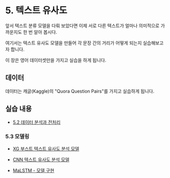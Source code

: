 # 5. 텍스트 유사도

앞서 텍스트 분류 모델을 다뤄 보았다면 이제 서로 다른 텍스트가 얼마나 의미적으로 가까운지도 한 번 알아 봅시다.

여기서는 텍스트 유사도 모델을 만들어 각 문장 간의 거리가 어떻게 되는지 실습해보고자 합니다.

이 장은 영어 데이터셋만을 가지고 실습을 하게 됩니다.

## 데이터

데이터는 캐글(Kaggle)의 "Quora Question Pairs"를 가지고 실습하게 됩니다.

## 실습 내용

- [5.2 데이터 분석과 전처리](./5.2.EDA&preprocessing.ipynb)

### 5.3 모델링
- [XG 부스트 텍스트 유사도 분석 모델](./5.3.1.XGboost.ipynb)

- [CNN 텍스트 유사도 분석 모델](./5.3.2.Quora_CNN.ipynb)

- [MaLSTM - 모델 구현](./5.3.3_Quora_LSTM.ipynb)


<!--
## QuoraQuestionPairs (Link 정리 해서 공유)

* [QuoraQuestionPairs](https://github.com/changwookjun/Kaggle/tree/master/QuoraQuestionPairs)   
  + [Understanding LSTM](https://github.com/changwookjun/Kaggle/blob/master/QuoraQuestionPairs/Understanding%20LSTM%20Networks.ipynb)  
  + [History Word Vectors](https://github.com/changwookjun/Kaggle/blob/master/QuoraQuestionPairs/The%20Amazing%20Power%20Of%20Word%20Vectors.ipynb)  
  + [QuoraQuestionPairsAnalysis.ipynb](https://github.com/changwookjun/Kaggle/blob/master/QuoraQuestionPairs/QuoraQuestionPairsAnalysis.ipynb)  
  + [Kaggle Quora Question Pairs MaLSTM Paper.ipynb](https://github.com/changwookjun/Kaggle/blob/master/QuoraQuestionPairs/Kaggle%20Quora%20Question%20Pairs%20MaLSTM%20Paper.ipynb)    
  + [Kaggle Quora Question Pairs MaLSTM Source.ipynb](https://github.com/changwookjun/Kaggle/blob/master/QuoraQuestionPairs/Kaggle%20Quora%20Question%20Pairs%20MaLSTM%20Source.ipynb)  
-->
